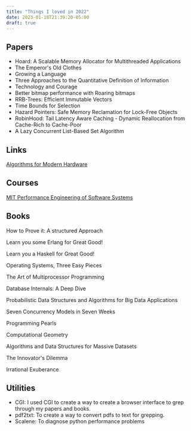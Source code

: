 ```yaml
---
title: "Things I loved in 2022"
date: 2023-01-18T21:39:20-05:00
draft: true
---
```


## Papers

- Hoard: A Scalable Memory Allocator for Multithreaded Applications
- The Emperor's Old Clothes
- Growing a Language
- Three Approaches to the Quantitative Definition of Information
- Technology and Courage
- Better bitmap performance with Roaring bitmaps
- RRB-Trees: Efficient Immutable Vectors
- Time Bounds for Selection
- Hazard Pointers: Safe Memory Reclamation for Lock-Free Objects
- RobinHood: Tail Latency Aware Caching - Dynamic Reallocation from Cache-Rich to Cache-Poor
- A Lazy Concurrent List-Based Set Algorithm

## Links

[Algorithms for Modern Hardware](https://en.algorithmica.org/hpc/)

## Courses

[MIT Performance Engineering of Software Systems](https://ocw.mit.edu/courses/6-172-performance-engineering-of-software-systems-fall-2018/)

## Books

How to Prove it: A structured Approach

Learn you some Erlang for Great Good!

Learn you a Haskell for Great Good!

Operating Systems, Three Easy Pieces

The Art of Multiprocessor Programming

Database Internals: A Deep Dive

Probabilistic Data Structures and Algorithms for Big Data Applications

Seven Concurrency Models in Seven Weeks

Programming Pearls

Computational Geometry

Algorithms and Data Structures for Massive Datasets

The Innovator's Dilemma

Irrational Exuberance

## Utilities

- CGI: I used CGI to create a way to create a browser interface to grep through my papers and books.
- pdf2txt: To create a way to convert pdfs to text for grepping.
- Scalene: To diagnose python performance problems
